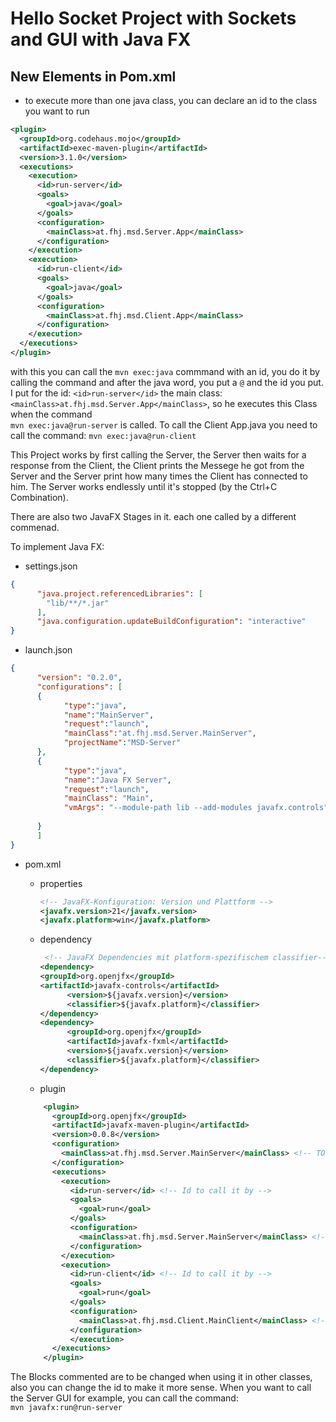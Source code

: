 # Hello Socket Project with Sockets and GUI with Java FX

## New Elements in Pom.xml

- to execute more than one java class, you can declare an id to the class you want to run

```xml
<plugin>
  <groupId>org.codehaus.mojo</groupId>
  <artifactId>exec-maven-plugin</artifactId>
  <version>3.1.0</version>
  <executions>
    <execution>
      <id>run-server</id>
      <goals>
        <goal>java</goal>
      </goals>
      <configuration>
        <mainClass>at.fhj.msd.Server.App</mainClass>
      </configuration>
    </execution>
    <execution>
      <id>run-client</id>
      <goals>
        <goal>java</goal>
      </goals>
      <configuration>
        <mainClass>at.fhj.msd.Client.App</mainClass>
      </configuration>
    </execution>
  </executions>
</plugin>
```

with this you can call the ``mvn exec:java`` commmand with an id, you do it by calling the command and after the java word, you put a ``@`` and the id you put. I put for the  id: ``<id>run-server</id>`` the main class: ``<mainClass>at.fhj.msd.Server.App</mainClass>``, so he executes this Class when the command  
``mvn exec:java@run-server`` is called.
To call the Client App.java you need to call the command:
``mvn exec:java@run-client``

This Project works by first calling the Server, the Server then waits for a response from the Client, the Client prints the Messege he got from the Server and the Server print how many times the Client has connected to him. The Server works endlessly until it's stopped (by the Ctrl+C Combination).

There are also two JavaFX Stages in it. each one called by a different commenad.

To implement Java FX:

- settings.json

```json
{
      "java.project.referencedLibraries": [
        "lib/**/*.jar"
      ],
      "java.configuration.updateBuildConfiguration": "interactive"
}
```

- launch.json

```json
{
      "version": "0.2.0",
      "configurations": [
      {
            "type":"java",
            "name":"MainServer",
            "request":"launch",
            "mainClass":"at.fhj.msd.Server.MainServer",
            "projectName":"MSD-Server"
      },
      {
            "type":"java",
            "name":"Java FX Server",
            "request":"launch",
            "mainClass": "Main",
            "vmArgs": "--module-path lib --add-modules javafx.controls"
  
      }
      ]
}
```

- pom.xml

  - properties 

      ```xml
      <!-- JavaFX-Konfiguration: Version und Plattform -->
      <javafx.version>21</javafx.version>
      <javafx.platform>win</javafx.platform>
      ```

   - dependency

      ```xml
       <!-- JavaFX Dependencies mit platform-spezifischem classifier-->
      <dependency>
      <groupId>org.openjfx</groupId>
      <artifactId>javafx-controls</artifactId>
            <version>${javafx.version}</version>
            <classifier>${javafx.platform}</classifier>
      </dependency>
      <dependency>
            <groupId>org.openjfx</groupId>
            <artifactId>javafx-fxml</artifactId>
            <version>${javafx.version}</version>
            <classifier>${javafx.platform}</classifier>
      </dependency>
      ```
  - plugin

  ```xml
      <plugin>
        <groupId>org.openjfx</groupId>
        <artifactId>javafx-maven-plugin</artifactId>
        <version>0.0.8</version>
        <configuration>
          <mainClass>at.fhj.msd.Server.MainServer</mainClass> <!-- TO change -->
        </configuration>
        <executions>
          <execution>
            <id>run-server</id> <!-- Id to call it by -->
            <goals>
              <goal>run</goal>
            </goals>
            <configuration>
              <mainClass>at.fhj.msd.Server.MainServer</mainClass> <!-- change it-->
            </configuration>
          </execution>
          <execution>
            <id>run-client</id> <!-- Id to call it by -->
            <goals>
              <goal>run</goal>
            </goals>
            <configuration>
              <mainClass>at.fhj.msd.Client.MainClient</mainClass> <!-- change it -->
            </configuration>
            </execution>
        </executions>
      </plugin>
  ``` 

The Blocks commented are to be changed when using it in other classes, also you can change the id to make it more sense.
When you want to call the Server GUI for example, you can call the command:  
``mvn javafx:run@run-server``
